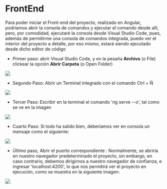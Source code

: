 # FrontEnd 

Para poder iniciar el Front-end del proyecto, realizado en Angular, podríamos abrir la consola de comandos y ejecutar el comando desde allí, pero, por comodidad, ejecutaré la consola desde Visual Studio Code, pues, además de permitirme una consola de comandos integrada, puedo ver el interior del proyecto a detalle, por eso mismo, estará siendo ejecutado desde dicho editor de código

- Primer paso: abrir Visual Studio Code, y en la pesaña **Archivo** (o File) clickear la opción **Abrir Carpeta** (o Open Folder)

[![](https://i.imgur.com/xN1NGhh.png)]()

- Segundo Paso: Abrir un Terminal integrado con el comando Ctrl + Ñ

[![](https://i.imgur.com/fnE5qKm.png)]()

- Tercer Paso: Escribir en la terminal el comando 'ng serve --o', tal como se ve en la imagen

[![](https://i.imgur.com/fnE5qKm.png)]()

- Cuarto Paso: Si todo ha salido bien, deberíamos ver en consola un mensaje como el siguiente: 

[![](https://i.imgur.com/Ca3rTDW.png)]()

- Último paso, Abrir el puerto correspondiente : Normalmente, se abriría en nuestro navegador predeterminado el proyecto, sin embargo, en caso contrario, debemos dirigirnos a nuestro navegador de confianza, e ingresar 'localhost:4200', lo que nos permitirá ver el proyecto en ejecución, como se muestra en la siguiente imagen: 

[![](https://i.imgur.com/mORBWDb.png)]()
